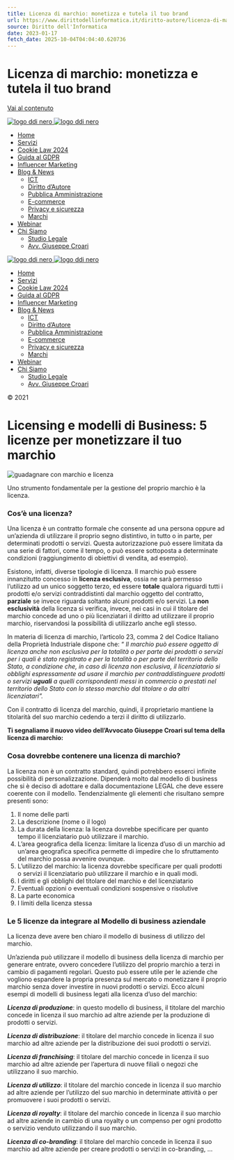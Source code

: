 ```yaml
---
title: Licenza di marchio: monetizza e tutela il tuo brand
url: https://www.dirittodellinformatica.it/diritto-autore/licenza-di-marchio-monetizza-e-tutela-il-tuo-brand.html
source: Diritto dell'Informatica
date: 2023-01-17
fetch_date: 2025-10-04T04:04:40.620736
---
```


# Licenza di marchio: monetizza e tutela il tuo brand

[Vai al contenuto](#content)

[![logo ddi nero](https://www.dirittodellinformatica.it/wp-content/uploads/2013/06/cropped-DDI-3.png)
![logo ddi nero](https://www.dirittodellinformatica.it/wp-content/uploads/2013/06/cropped-cropped-DDI-3.png)](https://www.dirittodellinformatica.it/)

* [Home](/)
* [Servizi](https://www.dirittodellinformatica.it/servizi/)
* [Cookie Law 2024](https://www.dirittodellinformatica.it/cookie-2022-controllo-del-sito-messa-a-norma-e-prevenzione-multe/)
* [Guida al GDPR](https://www.dirittodellinformatica.it/guida-al-gdpr-regolamento-europeo-sulla-protezione-dei-dati/)
* [Influencer Marketing](https://www.dirittodellinformatica.it/category/influencer/)
* [Blog & News](https://www.dirittodellinformatica.it/blog/)
  + [ICT](https://www.dirittodellinformatica.it/category/ict/)
  + [Diritto d’Autore](https://www.dirittodellinformatica.it/category/diritto-autore/)
  + [Pubblica Amministrazione](https://www.dirittodellinformatica.it/category/ict/pubblica-amministrazione/)
  + [E-commerce](https://www.dirittodellinformatica.it/category/e-commerce/)
  + [Privacy e sicurezza](https://www.dirittodellinformatica.it/category/privacy-e-sicurezza/)
  + [Marchi](https://www.dirittodellinformatica.it/category/marchi/)
* [Webinar](https://www.dirittodellinformatica.it/webinar/)
* [Chi Siamo](https://www.dirittodellinformatica.it/chi-siamo/)
  + [Studio Legale](https://www.dirittodellinformatica.it/chi-siamo/studio-legale/)
  + [Avv. Giuseppe Croari](https://www.dirittodellinformatica.it/chi-siamo/giuseppe-croari/)

[![logo ddi nero](https://www.dirittodellinformatica.it/wp-content/uploads/2013/06/cropped-DDI-3.png)
![logo ddi nero](https://www.dirittodellinformatica.it/wp-content/uploads/2013/06/cropped-cropped-DDI-3.png)](https://www.dirittodellinformatica.it/)

* [Home](/)
* [Servizi](https://www.dirittodellinformatica.it/servizi/)
* [Cookie Law 2024](https://www.dirittodellinformatica.it/cookie-2022-controllo-del-sito-messa-a-norma-e-prevenzione-multe/)
* [Guida al GDPR](https://www.dirittodellinformatica.it/guida-al-gdpr-regolamento-europeo-sulla-protezione-dei-dati/)
* [Influencer Marketing](https://www.dirittodellinformatica.it/category/influencer/)
* [Blog & News](https://www.dirittodellinformatica.it/blog/)
  + [ICT](https://www.dirittodellinformatica.it/category/ict/)
  + [Diritto d’Autore](https://www.dirittodellinformatica.it/category/diritto-autore/)
  + [Pubblica Amministrazione](https://www.dirittodellinformatica.it/category/ict/pubblica-amministrazione/)
  + [E-commerce](https://www.dirittodellinformatica.it/category/e-commerce/)
  + [Privacy e sicurezza](https://www.dirittodellinformatica.it/category/privacy-e-sicurezza/)
  + [Marchi](https://www.dirittodellinformatica.it/category/marchi/)
* [Webinar](https://www.dirittodellinformatica.it/webinar/)
* [Chi Siamo](https://www.dirittodellinformatica.it/chi-siamo/)
  + [Studio Legale](https://www.dirittodellinformatica.it/chi-siamo/studio-legale/)
  + [Avv. Giuseppe Croari](https://www.dirittodellinformatica.it/chi-siamo/giuseppe-croari/)

© 2021

# Licensing e modelli di Business: 5 licenze per monetizzare il tuo marchio

![guadagnare con marchio e licenza](https://www.dirittodellinformatica.it/wp-content/uploads/2023/01/Copia-di-Progetto-senza-titolo.png)

Uno strumento fondamentale per la gestione del proprio marchio è la licenza.

### **Cos’è una licenza?**

Una licenza è un contratto formale che consente ad una persona oppure ad un’azienda di utilizzare il proprio segno distintivo, in tutto o in parte, per determinati prodotti o servizi.
Questa autorizzazione può essere limitata da una serie di fattori, come il tempo, o può essere sottoposta a determinate condizioni (raggiungimento di obiettivi di vendita, ad esempio).

Esistono, infatti, diverse tipologie di licenza. Il marchio può essere innanzitutto concesso in **licenza esclusiva**, ossia ne sarà permesso l’utilizzo ad un unico soggetto terzo, ed essere **totale** qualora riguardi tutti i prodotti e/o servizi contraddistinti dal marchio oggetto del contratto, **parziale** se invece riguarda soltanto alcuni prodotti e/o servizi. La **non esclusività** della licenza si verifica, invece, nei casi in cui il titolare del marchio concede ad uno o più licenziatari il diritto ad utilizzare il proprio marchio, riservandosi la possibilità di utilizzarlo anche egli stesso.

In materia di licenza di marchio, l’articolo 23, comma 2 del Codice Italiano della Proprietà Industriale dispone che: “ *Il marchio può essere oggetto di licenza anche non esclusiva per la totalità o per parte dei prodotti o servizi per i quali è stato registrato e per la totalità o per parte del territorio dello Stato, a condizione che, in caso di licenza non esclusiva, il licenziatario si obblighi espressamente ad usare il marchio per contraddistinguere prodotti o servizi **uguali** a quelli corrispondenti messi in commercio o prestati nel territorio dello Stato con lo stesso marchio dal titolare o da altri licenziatari”.*

Con il contratto di licenza del marchio, quindi, il proprietario mantiene la titolarità del suo marchio cedendo a terzi il diritto di utilizzarlo.

**Ti segnaliamo il nuovo video dell’Avvocato Giuseppe Croari sul tema della licenza di marchio:**
﻿﻿

### **Cosa dovrebbe contenere una licenza di marchio?**

La licenza non è un contratto standard, quindi potrebbero esserci infinite possibilità di personalizzazione.
Dipenderà molto dal modello di business che si è deciso di adottare e dalla documentazione LEGAL che deve essere coerente con il modello.
Tendenzialmente gli elementi che risultano sempre presenti sono:

1. Il nome delle parti
2. La descrizione (nome o il logo)
3. La durata della licenza: la licenza dovrebbe specificare per quanto tempo il licenziatario può utilizzare il marchio.
4. L’area geografica della licenza: limitare la licenza d’uso di un marchio ad un’area geografica specifica permette di impedire che lo sfruttamento del marchio possa avvenire ovunque.
5. L’utilizzo del marchio: la licenza dovrebbe specificare per quali prodotti o servizi il licenziatario può utilizzare il marchio e in quali modi.
6. I diritti e gli obblighi del titolare del marchio e del licenziatario
7. Eventuali opzioni o eventuali condizioni sospensive o risolutive
8. La parte economica
9. I limiti della licenza stessa

### **Le 5 licenze da integrare al Modello di business aziendale**

La licenza deve avere ben chiaro il modello di business di utilizzo del marchio.

Un’azienda può utilizzare il modello di business della licenza di marchio per generare entrate, ovvero concedere l’utilizzo del proprio marchio a terzi in cambio di pagamenti regolari. Questo può essere utile per le aziende che vogliono espandere la propria presenza sul mercato o monetizzare il proprio marchio senza dover investire in nuovi prodotti o servizi.
Ecco alcuni esempi di modelli di business legati alla licenza d’uso del marchio:

***Licenza di produzione***: in questo modello di business, il titolare del marchio concede in licenza il suo marchio ad altre aziende per la produzione di prodotti o servizi.

***Licenza di distribuzione***: il titolare del marchio concede in licenza il suo marchio ad altre aziende per la distribuzione dei suoi prodotti o servizi.

***Licenza di franchising***: il titolare del marchio concede in licenza il suo marchio ad altre aziende per l’apertura di nuove filiali o negozi che utilizzano il suo marchio.

***Licenza di utilizzo***: il titolare del marchio concede in licenza il suo marchio ad altre aziende per l’utilizzo del suo marchio in determinate attività o per promuovere i suoi prodotti o servizi.

***Licenza di royalty***: il titolare del marchio concede in licenza il suo marchio ad altre aziende in cambio di una royalty o un compenso per ogni prodotto o servizio venduto utilizzando il suo marchio.

***Licenza di co-branding***: il titolare del marchio concede in licenza il suo marchio ad altre aziende per creare prodotti o servizi in co-branding, ...